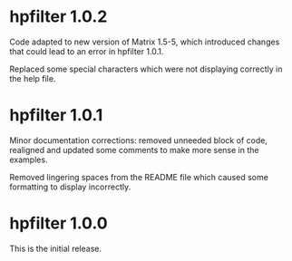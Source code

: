 # hpfilter 1.0.2

Code adapted to new version of Matrix 1.5-5, which introduced changes that
could lead to an error in hpfilter 1.0.1.

Replaced some special characters which were not displaying correctly in the
help file.

# hpfilter 1.0.1

Minor documentation corrections: removed unneeded block of code, realigned and
updated some comments to make more sense in the examples.

Removed lingering spaces from the README file which caused some formatting
to display incorrectly.

# hpfilter 1.0.0

This is the initial release.
